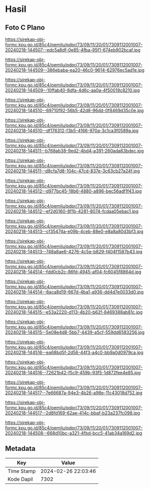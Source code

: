 # Hasil

## Foto C Plano

https://sirekap-obj-formc.kpu.go.id/85c4/pemilu/pdpr/73/09/11/20/01/7309112001007-20240218-144507--edc5a8df-0e85-4fba-95f1-674eb902bcaf.jpg

https://sirekap-obj-formc.kpu.go.id/85c4/pemilu/pdpr/73/09/11/20/01/7309112001007-20240218-144509--386ebaba-ea20-46c0-9614-62976ec5ad1e.jpg

https://sirekap-obj-formc.kpu.go.id/85c4/pemilu/pdpr/73/09/11/20/01/7309112001007-20240218-144509--10ffab40-8dfa-4d6c-aa0a-4f50019c8210.jpg

https://sirekap-obj-formc.kpu.go.id/85c4/pemilu/pdpr/73/09/11/20/01/7309112001007-20240218-144510--69710f92-56b5-42d8-96dd-0f8469d35c0e.jpg

https://sirekap-obj-formc.kpu.go.id/85c4/pemilu/pdpr/73/09/11/20/01/7309112001007-20240218-144510--df176312-f3b5-4166-970a-3c1ca3f0589a.jpg

https://sirekap-obj-formc.kpu.go.id/85c4/pemilu/pdpr/73/09/11/20/01/7309112001007-20240218-144511--b768ab38-9ed2-4bd4-a391-260ada83bdec.jpg

https://sirekap-obj-formc.kpu.go.id/85c4/pemilu/pdpr/73/09/11/20/01/7309112001007-20240218-144511--d8cfa7d8-104c-47cd-837e-3c63cb27a24f.jpg

https://sirekap-obj-formc.kpu.go.id/85c4/pemilu/pdpr/73/09/11/20/01/7309112001007-20240218-144512--d977bc45-18b6-4880-a896-bec56adf1f43.jpg

https://sirekap-obj-formc.kpu.go.id/85c4/pemilu/pdpr/73/09/11/20/01/7309112001007-20240218-144512--ef2d0160-8f1b-4281-8074-fcdaa05ebac1.jpg

https://sirekap-obj-formc.kpu.go.id/85c4/pemilu/pdpr/73/09/11/20/01/7309112001007-20240218-144513--cf35474a-e09b-4ceb-88e0-e8a8a80d3bf3.jpg

https://sirekap-obj-formc.kpu.go.id/85c4/pemilu/pdpr/73/09/11/20/01/7309112001007-20240218-144513--748a8ae6-4276-4c5e-b829-f404f1587b43.jpg

https://sirekap-obj-formc.kpu.go.id/85c4/pemilu/pdpr/73/09/11/20/01/7309112001007-20240218-144514--fdd0cb2c-86fd-4945-af04-fc6045f8864d.jpg

https://sirekap-obj-formc.kpu.go.id/85c4/pemilu/pdpr/73/09/11/20/01/7309112001007-20240218-144514--8aca8d19-667d-4ba1-a936-dd4d7e0033d0.jpg

https://sirekap-obj-formc.kpu.go.id/85c4/pemilu/pdpr/73/09/11/20/01/7309112001007-20240218-144515--e53a2220-d113-4b20-b62f-8469388ab81c.jpg

https://sirekap-obj-formc.kpu.go.id/85c4/pemilu/pdpr/73/09/11/20/01/7309112001007-20240218-144515--5e08e4d8-5bb7-4439-a5cf-559dd6583256.jpg

https://sirekap-obj-formc.kpu.go.id/85c4/pemilu/pdpr/73/09/11/20/01/7309112001007-20240218-144516--ea68bd5f-2d56-44f3-a4c0-bb9a0d0979ca.jpg

https://sirekap-obj-formc.kpu.go.id/85c4/pemilu/pdpr/73/09/11/20/01/7309112001007-20240218-144516--72621b42-f5c9-459b-93f5-1d872fee4e85.jpg

https://sirekap-obj-formc.kpu.go.id/85c4/pemilu/pdpr/73/09/11/20/01/7309112001007-20240218-144517--7e66687a-94e3-4b26-a98e-11c43018d752.jpg

https://sirekap-obj-formc.kpu.go.id/85c4/pemilu/pdpr/73/09/11/20/01/7309112001007-20240218-144517--2d8fd169-62ae-414c-bbaf-b23a237fc098.jpg

https://sirekap-obj-formc.kpu.go.id/85c4/pemilu/pdpr/73/09/11/20/01/7309112001007-20240218-144508--668d10bc-a321-4fbd-bcc5-41ab34a169d2.jpg


## Metadata

| Key        | Value               |
| ---------- | ------------------- |
| Time Stamp | 2024-02-26 22:03:46 |
| Kode Dapil | 7302                |



